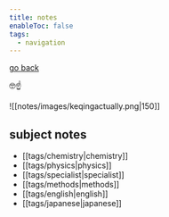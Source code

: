 ```yaml
---
title: notes
enableToc: false
tags:
  - navigation
---
```

[go back](_index.md)

🤓☝️

![[notes/images/keqingactually.png|150]]
## subject notes
- [[tags/chemistry|chemistry]]
- [[tags/physics|physics]]
- [[tags/specialist|specialist]]
- [[tags/methods|methods]]
- [[tags/english|english]]
- [[tags/japanese|japanese]]